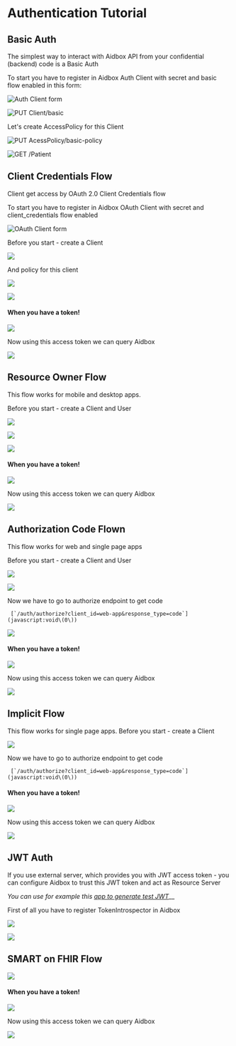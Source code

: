 # Authentication Tutorial

## Basic Auth

The simplest way to interact with Aidbox API from your confidential (backend) code is a Basic Auth

To start you have to register in Aidbox Auth Client with secret and basic flow enabled in this form:

![Auth Client form](<../../.gitbook/assets/image (79).png>)

![PUT Client/basic](<../../.gitbook/assets/image (50).png>)

Let's create AccessPolicy for this Client

![PUT AcessPolicy/basic-policy](<../../.gitbook/assets/image (51).png>)

![GET /Patient](<../../.gitbook/assets/image (52).png>)

## Client Credentials Flow

Client get access by OAuth 2.0 Client Credentials flow

To start you have to register in Aidbox OAuth Client with secret and client\_credentials flow enabled

![OAuth Client form](<../../.gitbook/assets/image (53).png>)

Before you start - create a Client

![](<../../.gitbook/assets/image (54).png>)

And policy for this client

![](<../../.gitbook/assets/image (55).png>)

![](<../../.gitbook/assets/image (56).png>)

#### When you have a token!

![](<../../.gitbook/assets/image (57).png>)

Now using this access token we can query Aidbox

![](<../../.gitbook/assets/image (58).png>)

## Resource Owner Flow

This flow works for mobile and desktop apps.

Before you start - create a Client and User

![](<../../.gitbook/assets/image (59).png>)

![](<../../.gitbook/assets/image (60).png>)

![](<../../.gitbook/assets/image (62).png>)

#### When you have a token!

![](<../../.gitbook/assets/image (63).png>)

Now using this access token we can query Aidbox

![](<../../.gitbook/assets/image (64).png>)

## Authorization Code Flown

This flow works for web and single page apps

Before you start - create a Client and User

![](<../../.gitbook/assets/image (65).png>)

![](<../../.gitbook/assets/image (66).png>)

Now we have to go to authorize endpoint to get code

&#x20;`` [`/auth/authorize?client_id=web-app&response_type=code`](javascript:void\(0\))``

![](<../../.gitbook/assets/image (67).png>)

#### When you have a token!

![](<../../.gitbook/assets/image (63).png>)

Now using this access token we can query Aidbox

![](<../../.gitbook/assets/image (64).png>)

## Implicit Flow

This flow works for single page apps. Before you start - create a Client

![](<../../.gitbook/assets/image (68).png>)

Now we have to go to authorize endpoint to get code

&#x20;`` [`/auth/authorize?client_id=web-app&response_type=code`](javascript:void\(0\))``

#### When you have a token!

![](<../../.gitbook/assets/image (63).png>)

Now using this access token we can query Aidbox

![](<../../.gitbook/assets/image (64).png>)

## JWT Auth

If you use external server, which provides you with JWT access token - you can configure Aidbox to trust this JWT token and act as Resource Server

&#x20;_You can use for example this_ [_app to generate test JWT_](http://jwtbuilder.jamiekurtz.com)__

First of all you have to register TokenIntrospector in Aidbox

![](<../../.gitbook/assets/image (69).png>)

![](<../../.gitbook/assets/image (70).png>)

## SMART on FHIR Flow

![](<../../.gitbook/assets/image (73).png>)

#### When you have a token!

![](<../../.gitbook/assets/image (63).png>)

Now using this access token we can query Aidbox

![](<../../.gitbook/assets/image (64).png>)
